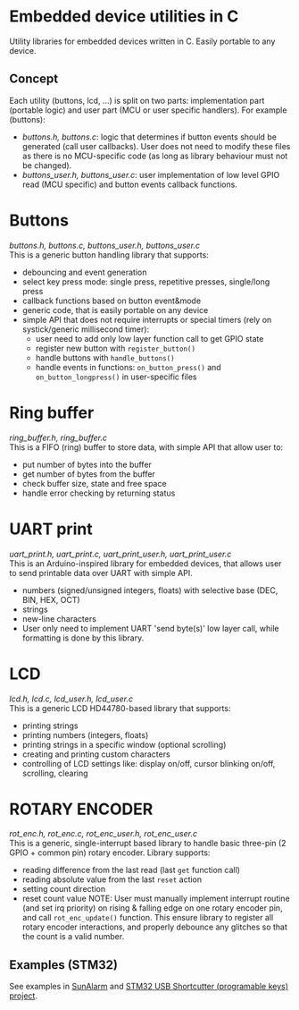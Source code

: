 # Embedded device utilities in C
Utility libraries for embedded devices written in C. Easily portable to any device.

## Concept
Each utility (buttons, lcd, ...) is split on two parts: implementation part (portable logic) and user part (MCU or user specific handlers). For example (buttons):
* _buttons.h, buttons.c_: logic that determines if button events should be generated (call user callbacks). User does not need to modify these files as there is no MCU-specific code (as long as library behaviour must not be changed).  
* _buttons_user.h, buttons_user.c_: user implementation of low level GPIO read (MCU specific) and button events callback functions.  

# Buttons  
_buttons.h, buttons.c, buttons_user.h, buttons_user.c_  
This is a generic button handling library that supports:
* debouncing and event generation
* select key press mode: single press, repetitive presses, single/long press
* callback functions based on button event&mode
* generic code, that is easily portable on any device
* simple API that does not require interrupts or special timers (rely on systick/generic millisecond timer):
    * user need to add only low layer function call to get GPIO state
    * register new button with `register_button()`
    * handle buttons with `handle_buttons()`
    * handle events in functions: `on_button_press()` and `on_button_longpress()` in user-specific files

# Ring buffer  
_ring_buffer.h, ring_buffer.c_  
This is a FIFO (ring) buffer to store data, with simple API that allow user to:
* put number of bytes into the buffer
* get number of bytes from the buffer
* check buffer size, state and free space
* handle error checking by returning status

# UART print
_uart_print.h, uart_print.c, uart_print_user.h, uart_print_user.c_  
This is an Arduino-inspired library for embedded devices, that allows user to send printable data over UART with simple API.
* numbers (signed/unsigned integers, floats) with selective base (DEC, BIN, HEX, OCT)
* strings
* new-line characters
* User only need to implement UART 'send byte(s)' low layer call, while formatting is done by this library.

# LCD
_lcd.h, lcd.c, lcd\_user.h, lcd\_user.c_  
This is a generic LCD HD44780-based library that supports:
* printing strings
* printing numbers (integers, floats)
* printing strings in a specific window (optional scrolling)
* creating and printing custom characters
* controlling of LCD settings like: display on/off, cursor blinking on/off, scrolling, clearing

# ROTARY ENCODER
_rot\_enc.h, rot\_enc.c, rot\_enc\_user.h, rot\_enc\_user.c_  
This is a generic, single-interrupt based library to handle basic three-pin (2 GPIO + common pin) rotary encoder.
Library supports: 
* reading difference from the last read (last `get` function call)
* reading absolute value from the last `reset` action
* setting count direction
* reset count value
NOTE: User must manually implement interrupt routine (and set irq priority) on rising & falling edge on one rotary encoder pin, and call `rot_enc_update()` function. 
This ensure library to register all rotary encoder interactions, and properly debounce any glitches so that the count is a valid number.

## Examples (STM32)
See examples in [SunAlarm](https://github.com/damogranlabs/SunAlarm) and [STM32 USB Shortcutter (programable keys) project](https://github.com/damogranlabs/USB-Shortcutter-based-on-STM32-and-AHK-script). 
